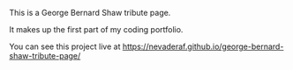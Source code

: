 This is a George Bernard Shaw tribute page.

It makes up the first part of my coding portfolio.

You can see this project live at https://nevaderaf.github.io/george-bernard-shaw-tribute-page/